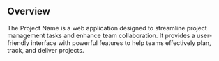 ## Overview

The Project Name is a web application designed to streamline project management tasks and enhance team collaboration. It provides a user-friendly interface with powerful features to help teams effectively plan, track, and deliver projects.

